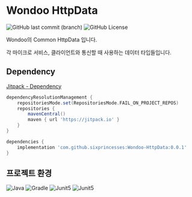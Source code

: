 # Wondoo HttpData

![GitHub last commit (branch)](https://img.shields.io/github/last-commit/sixprincesses/Wondoo-HttpData/main)
![GitHub License](https://img.shields.io/github/license/sixprincesses/Wondoo-HttpData)

Wondoo의 Common HttpData 입니다.

각 마이크로 서비스, 클라이언트와 통신할 때 사용하는 데이터 타입들입니다.

## Dependency

[Jitpack - Dependency](https://jitpack.io/#sixprincesses/Wondoo-HttpData/0.0.1)

```groovy
dependencyResolutionManagement {
    repositoriesMode.set(RepositoriesMode.FAIL_ON_PROJECT_REPOS)
    repositories {
        mavenCentral()
        maven { url 'https://jitpack.io' }
    }
}

dependencies {
    implementation 'com.github.sixprincesses:Wondoo-HttpData:0.0.1'
}
```

## 프로젝트 환경

![Java](https://img.shields.io/badge/-java17-orange)
![Gradle](https://img.shields.io/badge/Gradle-02303A?logo=Gradle&logoColor=white)
![Junit5](https://img.shields.io/badge/JUnit5-25A162?logo=junit5&logoColor=white)
![Junit5](https://img.shields.io/badge/JitPack-000000?logo=jitpack&logoColor=white)

